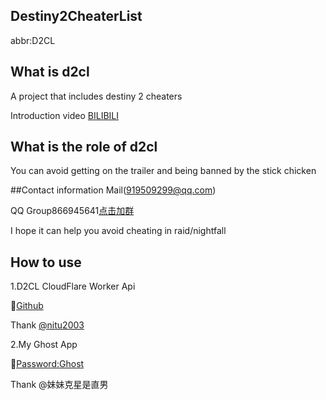 ## Destiny2CheaterList
abbr:D2CL

## What is d2cl
A project that includes destiny 2 cheaters

Introduction video [BILIBILI](https://www.bilibili.com/video/BV13M4y1T7DW)

## What is the role of d2cl
You can avoid getting on the trailer and being banned by the stick chicken

##Contact information
Mail(919509299@qq.com)

QQ Group866945641[点击加群](https://jq.qq.com/?_wv=1027&k=wm9lYa8v)

I hope it can help you avoid cheating in raid/nightfall

## How to use

1.D2CL CloudFlare Worker Api

🔗[Github](https://github.com/nitu2003/cloudflare-d2cl-api)

Thank [@nitu2003](https://github.com/nitu2003)

2.My Ghost App

🔗[Password:Ghost](https://www.lanzoui.com/b04zdlyqj)

Thank @妹妹克星是直男 

